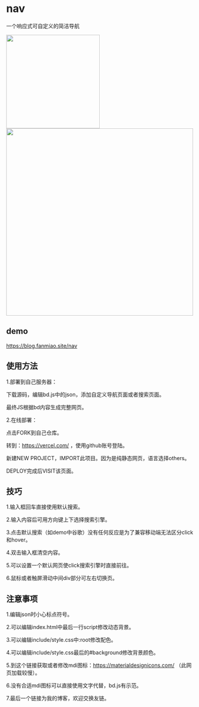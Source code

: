 # nav
一个响应式可自定义的简洁导航


<img src="https://github.com/imwyh/nav/blob/main/IMG/img1.jpg" width="250">     <img src="https://github.com/imwyh/nav/blob/main/IMG/img2.png" width="500">

## demo
https://blog.fanmiao.site/nav

## 使用方法

1.部署到自己服务器：

下载源码，编辑bd.js中的json，添加自定义导航页面或者搜索页面。

最终JS根据bd内容生成完整网页。

2.在线部署：

点击FORK到自己仓库。

转到：https://vercel.com/ ，使用github账号登陆。

新建NEW PROJECT，IMPORT此项目。因为是纯静态网页，语言选择others。

DEPLOY完成后VISIT该页面。

## 技巧

1.输入框回车直接使用默认搜索。

2.输入内容后可用方向键上下选择搜索引擎。

3.点击默认搜索（如demo中谷歌）没有任何反应是为了兼容移动端无法区分click和hover。

4.双击输入框清空内容。

5.可以设置一个默认网页使click搜索引擎时直接前往。

6.鼠标或者触屏滑动中间div部分可左右切换页。

## 注意事项

1.编辑json时小心标点符号。

2.可以编辑index.html中最后一行script修改动态背景。

3.可以编辑include/style.css中:root修改配色。

4.可以编辑include/style.css最后的#background修改背景颜色。

5.到这个链接获取或者修改mdi图标：https://materialdesignicons.com/ （此网页加载较慢）。

6.没有合适mdi图标可以直接使用文字代替，bd.js有示范。

7.最后一个链接为我的博客，欢迎交换友链。
